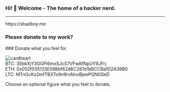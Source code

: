 ### Hi! 👋 Welcome - The home of a hacker nerd.
<hr>
https://shadboy.me

<h3>Please donate to my work?</h3>
### Donate what you feel for.

![cardheart](https://user-images.githubusercontent.com/83667327/132292858-f509f4df-3a23-4c9b-ba3f-75a6959b2c15.png) <br>
BTC: 35bkXjY3GGPi6mxSJcS7VFwAfNpUY9JFrj<br>
ETH: 0x052f035133E56Bbf62d6C287e1bBCCBa1D2A39B0<br>
LTC: MTnGcKx2mfTBXTo9n9rvNnvBjeePQNGSeD<br>

Choose an optional figure what you feel to donate.


